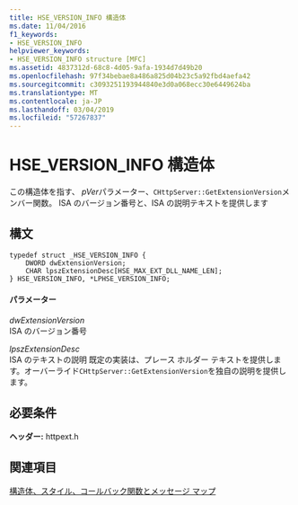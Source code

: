 ```yaml
---
title: HSE_VERSION_INFO 構造体
ms.date: 11/04/2016
f1_keywords:
- HSE_VERSION_INFO
helpviewer_keywords:
- HSE_VERSION_INFO structure [MFC]
ms.assetid: 4837312d-68c8-4d05-9afa-1934d7d49b20
ms.openlocfilehash: 97f34bebae8a486a825d04b23c5a92fbd4aefa42
ms.sourcegitcommit: c3093251193944840e3d0a068ecc30e6449624ba
ms.translationtype: MT
ms.contentlocale: ja-JP
ms.lasthandoff: 03/04/2019
ms.locfileid: "57267837"
---
```

# <a name="hseversioninfo-structure"></a>HSE_VERSION_INFO 構造体

この構造体を指す、 *pVer*パラメーター、`CHttpServer::GetExtensionVersion`メンバー関数。 ISA のバージョン番号と、ISA の説明テキストを提供します

## <a name="syntax"></a>構文

```
typedef struct _HSE_VERSION_INFO {
    DWORD dwExtensionVersion;
    CHAR lpszExtensionDesc[HSE_MAX_EXT_DLL_NAME_LEN];
} HSE_VERSION_INFO, *LPHSE_VERSION_INFO;
```

#### <a name="parameters"></a>パラメーター

*dwExtensionVersion*<br/>
ISA のバージョン番号

*lpszExtensionDesc*<br/>
ISA のテキストの説明 既定の実装は、プレース ホルダー テキストを提供します。オーバーライド`CHttpServer::GetExtensionVersion`を独自の説明を提供します。

## <a name="requirements"></a>必要条件

**ヘッダー:** httpext.h

## <a name="see-also"></a>関連項目

[構造体、スタイル、コールバック関数とメッセージ マップ](../../mfc/reference/structures-styles-callbacks-and-message-maps.md)
